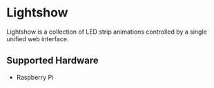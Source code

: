 # Lightshow

Lightshow is a collection of LED strip animations controlled by a single unified web interface.

## Supported Hardware
- Raspberry Pi